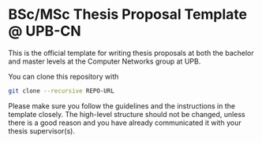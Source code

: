 # BSc/MSc Thesis Proposal Template @ UPB-CN

This is the official template for writing thesis proposals at both the bachelor and master levels at the Computer Networks group at UPB. 

You can clone this repository with 

```bash
git clone --recursive REPO-URL
```

Please make sure you follow the guidelines and the instructions in the template closely. The high-level structure should not be changed, unless there is a good reason and you have already communicated it with your thesis supervisor(s).
